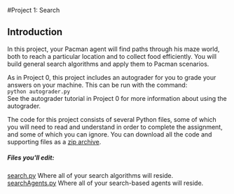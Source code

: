 #Project 1: Search
## Introduction
In this project, your Pacman agent will find paths through his maze world, both to reach a particular location and to collect food efficiently. You will build general search algorithms and apply them to Pacman scenarios.  

As in Project 0, this project includes an autograder for you to grade your answers on your machine. This can be run with the command:  
`python autograder.py`  
See the autograder tutorial in Project 0 for more information about using the autograder.  

The code for this project consists of several Python files, some of which you will need to read and understand in order to complete the assignment, and some of which you can ignore. You can download all the code and supporting files as a [zip archive](http://ai.berkeley.edu/projects/release/search/v1/001/search.zip).  

##### Files you'll edit:
[search.py](http://ai.berkeley.edu/projects/release/search/v1/001/docs/search.html)	Where all of your search algorithms will reside.  
[searchAgents.py](http://ai.berkeley.edu/projects/release/search/v1/001/docs/searchAgents.html)	Where all of your search-based agents will reside.  


